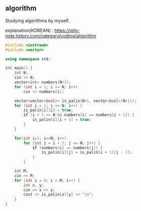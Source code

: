 ## algorithm
Studying algorithms by myself.

explanation(KOREAN) : https://jolly-note.tistory.com/category/coding/algorithm

```cpp
#include <iostream>
#include <vector>

using namespace std;

int main() {
	int N;
	cin >> N;
	vector<int> numbers(N+1);
	for (int i = 1; i <= N; i++)
		cin >> numbers[i];

	vector<vector<bool>> is_palin(N+1, vector<bool>(N+1));
	for (int i = 1; i <= N; i++) {
		is_palin[i][i] = true;
		if (i + 1 <= N && numbers[i] == numbers[i + 1]) {
			is_palin[i][i + 1] = true;
		}
	}

	for(int i=1; i<=N; i++)
		for (int j = i + 2; j <= N; j++) {
			if (numbers[i] == numbers[j]) {
				is_palin[i][j] = is_palin[i + 1][j - 1];
			}
		}

	int M;
	cin >> M;
	for (int i = 0; i < M; i++) {
		int x, y;
		cin >> x >> y;
		cout << is_palin[x][y] << "\n";
	}
}
```
